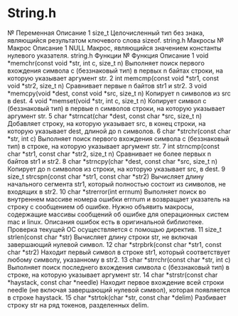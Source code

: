 # String.h

№	Переменная	Описание
1	size_t	Целочисленный тип без знака, являющийся результатом ключевого слова sizeof.
string.h Макросы
№	Макрос	Описание
1	NULL	Макрос, являющийся значением константы нулевого указателя.
string.h Функции
№	Функция	Описание
1	void *memchr(const void *str, int c, size_t n)	Выполняет поиск первого вхождения символа c (беззнаковый тип) в первых n байтах строки, на которую указывает аргумент str.
2	int memcmp(const void *str1, const void *str2, size_t n)	Сравнивает первые n байтов str1 и str2.
3	void *memcpy(void *dest, const void *src, size_t n)	Копирует n символов из src в dest.
4	void *memset(void *str, int c, size_t n)	Копирует символ c (беззнаковый тип) в первые n символов строки, на которую указывает аргумент str.
5	char *strncat(char *dest, const char *src, size_t n)	Добавляет строку, на которую указывает src, в конец строки, на которую указывает dest, длиной до n символов.
6	char *strchr(const char *str, int c)	Выполняет поиск первого вхождения символа c (беззнаковый тип) в строке, на которую указывает аргумент str.
7	int strncmp(const char *str1, const char *str2, size_t n)	Сравнивает не более первых n байтов str1 и str2.
8	char *strncpy(char *dest, const char *src, size_t n)	Копирует до n символов из строки, на которую указывает src, в dest.
9	size_t strcspn(const char *str1, const char *str2)	Вычисляет длину начального сегмента str1, который полностью состоит из символов, не входящих в str2.
10	char *strerror(int errnum)	Выполняет поиск во внутреннем массиве номера ошибки errnum и возвращает указатель на строку с сообщением об ошибке. Нужно объявить макросы, содержащие массивы сообщений об ошибке для операционных систем mac и linux. Описания ошибок есть в оригинальной библиотеке. Проверка текущей ОС осуществляется с помощью директив.
11	size_t strlen(const char *str)	Вычисляет длину строки str, не включая завершающий нулевой символ.
12	char *strpbrk(const char *str1, const char *str2)	Находит первый символ в строке str1, который соответствует любому символу, указанному в str2.
13	char *strrchr(const char *str, int c)	Выполняет поиск последнего вхождения символа c (беззнаковый тип) в строке, на которую указывает аргумент str.
14	char *strstr(const char *haystack, const char *needle)	Находит первое вхождение всей строки needle (не включая завершающий нулевой символ), которая появляется в строке haystack.
15	char *strtok(char *str, const char *delim)	Разбивает строку str на ряд токенов, разделенных delim.

